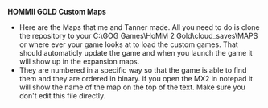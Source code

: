 **HOMMII GOLD Custom Maps**

  - Here are the Maps that me and Tanner made. All you need to do is clone the repository to your C:\GOG Games\HoMM 2 Gold\cloud_saves\MAPS or where ever your game looks at to load the custom games. That should automaticly update the game and when you launch the game it will show up in the expansion maps.
  - They are numbered in a specific way so that the game is able to find them and they are ordered in binary. if you open the MX2 in notepad it will show the name of the map on the top of the text. Make sure you don't edit this file directly.
